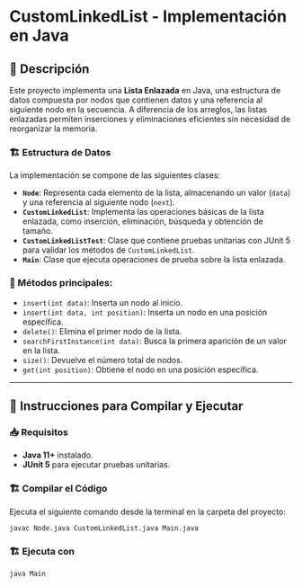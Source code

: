 # CustomLinkedList - Implementación en Java

## 📌 Descripción
Este proyecto implementa una **Lista Enlazada** en Java, una estructura de datos compuesta por nodos que contienen datos y una referencia al siguiente nodo en la secuencia. A diferencia de los arreglos, las listas enlazadas permiten inserciones y eliminaciones eficientes sin necesidad de reorganizar la memoria.

### 🏗️ Estructura de Datos
La implementación se compone de las siguientes clases:
- **`Node`**: Representa cada elemento de la lista, almacenando un valor (`data`) y una referencia al siguiente nodo (`next`).
- **`CustomLinkedList`**: Implementa las operaciones básicas de la lista enlazada, como inserción, eliminación, búsqueda y obtención de tamaño.
- **`CustomLinkedListTest`**: Clase que contiene pruebas unitarias con JUnit 5 para validar los métodos de `CustomLinkedList`.
- **`Main`**: Clase que ejecuta operaciones de prueba sobre la lista enlazada.

### 🔹 Métodos principales:
- `insert(int data)`: Inserta un nodo al inicio.
- `insert(int data, int position)`: Inserta un nodo en una posición específica.
- `delete()`: Elimina el primer nodo de la lista.
- `searchFirstInstance(int data)`: Busca la primera aparición de un valor en la lista.
- `size()`: Devuelve el número total de nodos.
- `get(int position)`: Obtiene el nodo en una posición específica.

---

## 🚀 Instrucciones para Compilar y Ejecutar

### 📥 **Requisitos**
- **Java 11+** instalado.
- **JUnit 5** para ejecutar pruebas unitarias.

### 🏗️ **Compilar el Código**
Ejecuta el siguiente comando desde la terminal en la carpeta del proyecto:
```sh
javac Node.java CustomLinkedList.java Main.java
```
### 🏗️ **Ejecuta con**

```sh
java Main

```
